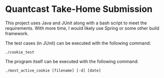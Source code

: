 # Quantcast Take-Home Submission

This project uses Java and JUnit along with a bash script to meet the requirements. With more time, I would likely use Spring or some other build framework.

The test cases (in JUnit) can be executed with the following command:

```./cookie_test```

The program itself can be executed with the following command:

```./most_active_cookie [filename] [-d] [date]```